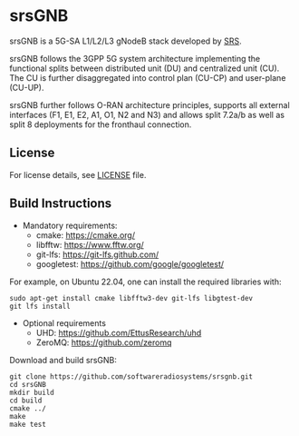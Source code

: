 srsGNB
======

srsGNB is a 5G-SA L1/L2/L3 gNodeB stack developed by [SRS](http://www.srs.io).

srsGNB follows the 3GPP 5G system architecture implementing the functional splits between distributed unit (DU)
and centralized unit (CU). The CU is further disaggregated into control plan (CU-CP) and user-plane (CU-UP).

srsGNB further follows O-RAN architecture principles, supports all external interfaces (F1, E1, E2, A1, O1, N2 and N3) and allows split 7.2a/b as well as split 8 deployments
for the fronthaul connection.


License
-------

For license details, see [LICENSE](LICENSE) file.

Build Instructions
------------------

* Mandatory requirements:
  * cmake:               https://cmake.org/
  * libfftw:             https://www.fftw.org/
  * git-lfs:             https://git-lfs.github.com/
  * googletest:          https://github.com/google/googletest/

For example, on Ubuntu 22.04, one can install the required libraries with:
```
sudo apt-get install cmake libfftw3-dev git-lfs libgtest-dev
git lfs install
```

* Optional requirements
  * UHD:                 https://github.com/EttusResearch/uhd
  * ZeroMQ:              https://github.com/zeromq


Download and build srsGNB:
```
git clone https://github.com/softwareradiosystems/srsgnb.git
cd srsGNB
mkdir build
cd build
cmake ../
make
make test
```
